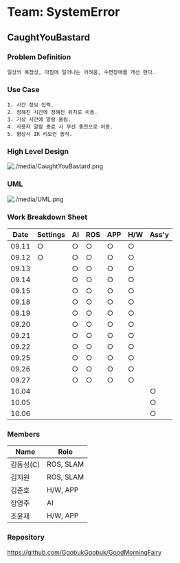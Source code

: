 # Team: SystemError

## CaughtYouBastard

### Problem Definition

```
일상의 복잡성, 아침에 일어나는 어려움, 수면장애를 개선 한다.
```

### Use Case

```
1. 시간 정보 입력.
2. 정해진 시간에 정해진 위치로 이동.
3. 기상 시간에 알람 울림.
4. 사용자 알람 종료 시 무선 충전으로 이동.
5. 평상시 IR 리모컨 동작.
```

### High Level Design

![./media/CaughtYouBastard.png](./media/CaughtYouBastard.png)

### UML

![./media/UML.png](./media/UML.png)

### Work Breakdown Sheet

| Date  | Settings | AI  |   ROS  | APP | H/W | Ass'y |
| ----- | -------- | --- | ------ | --- | --- | ----- |
| 09.11 | ○        | ○   | ○      | ○   | ○   |       |
| 09.12 | ○        | ○   | ○      | ○   | ○   |       |
| 09.13 |          | ○   | ○      | ○   | ○   |       |
| 09.14 |          | ○   | ○      | ○   | ○   |       |
| 09.15 |          | ○   | ○      | ○   | ○   |       |
| 09.18 |          | ○   | ○      | ○   | ○   |       |
| 09.19 |          | ○   | ○      | ○   | ○   |       |
| 09.20 |          | ○   | ○      | ○   | ○   |       |
| 09.21 |          | ○   | ○      | ○   | ○   |       |
| 09.22 |          | ○   | ○      | ○   | ○   |       |
| 09.25 |          | ○   | ○      | ○   | ○   |       |
| 09.26 |          | ○   | ○      | ○   | ○   |       |
| 09.27 |          | ○   | ○      | ○   | ○   |       |
| 10.04 |          |     |        |     |     | ○     |
| 10.05 |          |     |        |     |     | ○     |
| 10.06 |          |     |        |     |     | ○     |

### Members

| Name      | Role        |
| --------- | ----------- |
| 김동성(C) | ROS, SLAM   |
| 김지원    | ROS, SLAM   |
| 김준호    | H/W, APP    |
| 장영주    | AI          |
| 조윤재    | H/W, APP    |

### Repository

https://github.com/GgobukGgobuk/GoodMorningFairy
